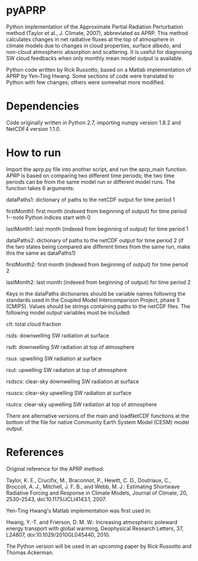 # pyAPRP

Python implementation of the Approximate Partial Radiation Perturbation method (Taylor et al., J. Climate, 2007), 
abbreviated as APRP. This method calculates changes in net radiative fluxes at the top of atmosphere in climate models
due to changes in cloud properties, surface albedo, and non-cloud atmospheric absorption and scattering.
It is useful for diagnosing SW cloud feedbacks when only monthly mean model output is available. 

Python code written by Rick Russotto, based on a Matlab implementation of APRP by Yen-Ting Hwang. 
Some sections of code were translated to Python with few changes; others were somewhat more modified.

# Dependencies

Code originally written in Python 2.7, importing 
numpy version 1.8.2 and NetCDF4 version 1.1.0.

# How to run

Import the aprp.py file into another script, and run the aprp_main function. APRP is based on 
comparing two different time periods; the two time periods can be from the same model run or different model runs.
The function takes 6 arguments: 

dataPaths1:  dictionary of paths to the netCDF output for time period 1

firstMonth1: first month (indexed from beginning of output) for time period 1--note Python indices start with 0

lastMonth1:   last month (indexed from beginning of output) for time period 1

dataPaths2:  dictionary of paths to the netCDF output for time period 2 
             (if the two states being compared are different times from the same run, make this the same as dataPaths1)
             
firstMonth2: first month (indexed from beginning of output) for time period 2

lastMonth2:   last month (indexed from beginning of output) for time period 2

Keys in the dataPaths dictionaries should be variable names following the 
standards used in the Coupled Model Intercomparison Project, phase 5 (CMIP5). 
Values should be strings containing paths to the netCDF files. 
The following model output variables must be included:

clt: total cloud fraction

rsds: downwelling SW radiation at surface

rsdt: downwelling SW radiation at top of atmosphere

rsus: upwelling SW radiation at surface

rsut: upwelling SW radiation at top of atmosphere

rsdscs: clear-sky downwelling SW radiation at surface

rsuscs: clear-sky upwelling SW radiation at surface

rsutcs: clear-sky upwelling SW radiation at top of atmosphere

There are alternative versions of the main and loadNetCDF functions at the bottom of the file 
for native Community Earth System Model (CESM) model output. 

# References

Original reference for the APRP method: 

Taylor, K. E., Crucifix, M., Braconnot, P., Hewitt, C. D., Doutriaux, C., 
Broccoli, A. J., Mitchell, J. F. B., and Webb, M. J.: 
Estimating Shortwave Radiative Forcing and Response in Climate Models, Journal of Climate, 20, 2530–2543, 
doi:10.1175/JCLI4143.1, 2007.

Yen-Ting Hwang's Matlab implementation was first used in: 

Hwang, Y.-T. and Frierson, D. M. W.: Increasing atmospheric poleward energy transport with global warming, 
Geophysical Research Letters, 37, L24807, doi:10.1029/2010GL045440, 2010.

The Python version will be used in an upcoming paper by Rick Russotto and Thomas Ackerman.
